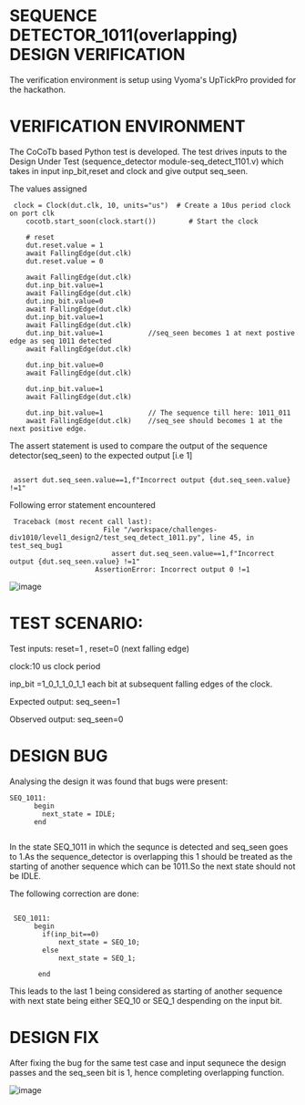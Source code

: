 # SEQUENCE DETECTOR_1011(overlapping) DESIGN VERIFICATION

The verification environment is setup using Vyoma's UpTickPro provided for the hackathon.

# VERIFICATION ENVIRONMENT

The CoCoTb based Python test is developed. The test drives inputs to the Design Under Test (sequence_detector module-seq_detect_1101.v) which takes in input inp_bit,reset and clock 
and give output seq_seen.

The values assigned

```
 clock = Clock(dut.clk, 10, units="us")  # Create a 10us period clock on port clk
    cocotb.start_soon(clock.start())        # Start the clock

    # reset
    dut.reset.value = 1
    await FallingEdge(dut.clk)  
    dut.reset.value = 0
    
    await FallingEdge(dut.clk)
    dut.inp_bit.value=1
    await FallingEdge(dut.clk)
    dut.inp_bit.value=0
    await FallingEdge(dut.clk)
    dut.inp_bit.value=1
    await FallingEdge(dut.clk)
    dut.inp_bit.value=1           //seq_seen becomes 1 at next postive edge as seq 1011 detected
    await FallingEdge(dut.clk)

    dut.inp_bit.value=0
    await FallingEdge(dut.clk)

    dut.inp_bit.value=1
    await FallingEdge(dut.clk)

    dut.inp_bit.value=1           // The sequence till here: 1011_011
    await FallingEdge(dut.clk)    //seq_see should becomes 1 at the next positive edge.   
```

The assert statement is used to compare the output of the sequence detector(seq_seen) to the expected output [i.e 1]

```

 assert dut.seq_seen.value==1,f"Incorrect output {dut.seq_seen.value} !=1"

```

Following error statement encountered

```
 Traceback (most recent call last):
                       File "/workspace/challenges-div1010/level1_design2/test_seq_detect_1011.py", line 45, in test_seq_bug1
                         assert dut.seq_seen.value==1,f"Incorrect output {dut.seq_seen.value} !=1"
                     AssertionError: Incorrect output 0 !=1

```

![image](https://user-images.githubusercontent.com/78270386/180813961-6c3d2c95-26dd-4199-8ab1-992fea713982.png)



# TEST SCENARIO:

Test inputs: reset=1 
             , reset=0 (next falling edge)

clock:10 us clock period

inp_bit =1_0_1_1_0_1_1 each bit at subsequent falling edges of the clock.

Expected output: seq_seen=1

Observed output: seq_seen=0


# DESIGN BUG

Analysing the design it was found that bugs were present:

```
SEQ_1011:
      begin
        next_state = IDLE;
      end


```

In the state SEQ_1011 in which the sequnce is detected and seq_seen goes to 1.As the sequence_detector is overlapping this 1 should be treated as the starting of another
sequence which can be 1011.So the next state should not be IDLE.

The following correction are done:

```

 SEQ_1011:
      begin
        if(inp_bit==0)
            next_state = SEQ_10;
        else
            next_state = SEQ_1;

       end

```

This leads to the last 1 being considered as starting of another sequence with next state being either SEQ_10 or SEQ_1 despending on the input bit.


# DESIGN FIX

After fixing the bug for the same test case and input sequnece the design passes and the seq_seen bit is 1, hence completing overlapping function.


![image](https://user-images.githubusercontent.com/78270386/180815693-abfbad6c-aae5-43ca-b51c-c791806e630e.png)




